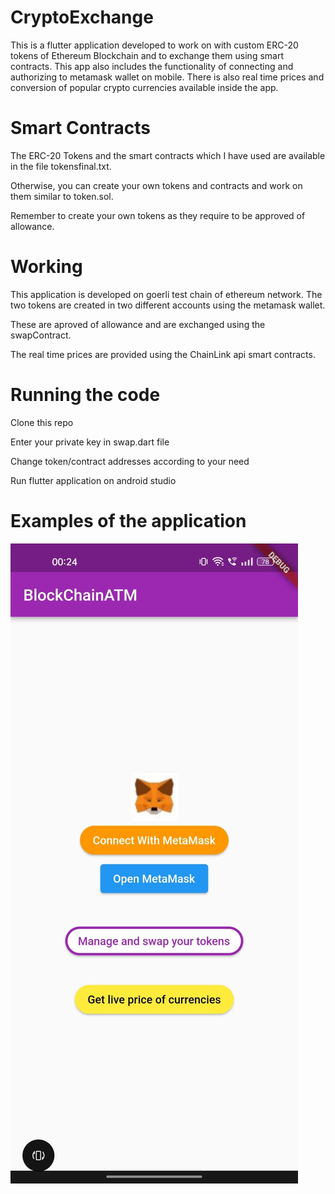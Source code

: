 # CryptoExchange
This is a flutter application developed to work on with custom ERC-20 tokens of Ethereum Blockchain and to exchange them using smart contracts. This app also includes the functionality of connecting and authorizing to metamask wallet on mobile. There is also real time prices and conversion of popular crypto currencies available inside the app.

# Smart Contracts
The ERC-20 Tokens and the smart contracts which I have used are available in the file tokensfinal.txt.

Otherwise, you can create your own tokens and contracts and work on them similar to token.sol.

Remember to create your own tokens as they require to be approved of allowance.

# Working
This application is developed on goerli test chain of ethereum network. The two tokens are created in two different accounts using the metamask wallet.

These are aproved of allowance and are exchanged using the swapContract.

The real time prices are provided using the ChainLink api smart contracts.

# Running the code
Clone this repo

Enter your private key in swap.dart file

Change token/contract addresses according to your need

Run flutter application on android studio

# Examples of the application
![Homescreen](./images/Home.jpeg)
